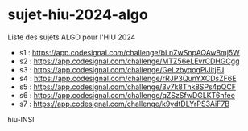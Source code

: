 # sujet-hiu-2024-algo

Liste des sujets ALGO pour l'HIU 2024

- s1	: https://app.codesignal.com/challenge/bLnZwSnpAQAwBmj5W																								
- s2	: https://app.codesignal.com/challenge/MTZ56eLEvrCDHGCgg																								
- s3	: https://app.codesignal.com/challenge/GeLzbyqogPiJitjFJ																								
- s4	: https://app.codesignal.com/challenge/rRJP3QunYXCDsZF6E																								
- s5	: https://app.codesignal.com/challenge/3v7k8Thk8SPs4pQCF																								
- s6	: https://app.codesignal.com/challenge/qZSzSfwDGLKT6nfee																								
- s7	: https://app.codesignal.com/challenge/k9ydtDLYrPS3AiF7B																								

hiu-INSI
